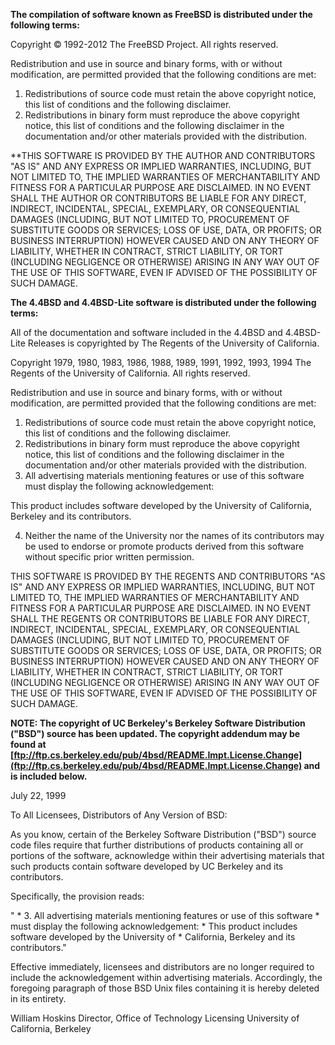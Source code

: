 **The compilation of software known as FreeBSD is distributed under the
following terms:**

Copyright © 1992-2012 The FreeBSD Project. All rights reserved.

Redistribution and use in source and binary forms, with or without
modification, are permitted provided that the following conditions
are met:

1. Redistributions of source code must retain the above copyright
   notice, this list of conditions and the following disclaimer.
2. Redistributions in binary form must reproduce the above copyright
   notice, this list of conditions and the following disclaimer in the
   documentation and/or other materials provided with the distribution.

**THIS SOFTWARE IS PROVIDED BY THE AUTHOR AND CONTRIBUTORS "AS IS" AND
ANY EXPRESS OR IMPLIED WARRANTIES, INCLUDING, BUT NOT LIMITED TO, THE
IMPLIED WARRANTIES OF MERCHANTABILITY AND FITNESS FOR A PARTICULAR PURPOSE
ARE DISCLAIMED.  IN NO EVENT SHALL THE AUTHOR OR CONTRIBUTORS BE LIABLE
FOR ANY DIRECT, INDIRECT, INCIDENTAL, SPECIAL, EXEMPLARY, OR CONSEQUENTIAL
DAMAGES (INCLUDING, BUT NOT LIMITED TO, PROCUREMENT OF SUBSTITUTE GOODS
OR SERVICES; LOSS OF USE, DATA, OR PROFITS; OR BUSINESS INTERRUPTION)
HOWEVER CAUSED AND ON ANY THEORY OF LIABILITY, WHETHER IN CONTRACT, STRICT
LIABILITY, OR TORT (INCLUDING NEGLIGENCE OR OTHERWISE) ARISING IN ANY WAY
OUT OF THE USE OF THIS SOFTWARE, EVEN IF ADVISED OF THE POSSIBILITY OF
SUCH DAMAGE.

**The 4.4BSD and 4.4BSD-Lite software is distributed under the following
terms:**

All of the documentation and software included in the 4.4BSD and 4.4BSD-Lite
Releases is copyrighted by The Regents of the University of California.

Copyright 1979, 1980, 1983, 1986, 1988, 1989, 1991, 1992, 1993, 1994
	The Regents of the University of California.  All rights reserved.

Redistribution and use in source and binary forms, with or without
modification, are permitted provided that the following conditions
are met:
1. Redistributions of source code must retain the above copyright
   notice, this list of conditions and the following disclaimer.
2. Redistributions in binary form must reproduce the above copyright
   notice, this list of conditions and the following disclaimer in the
   documentation and/or other materials provided with the distribution.
3. All advertising materials mentioning features or use of this software
   must display the following acknowledgement:
   
This product includes software developed by the University of
California, Berkeley and its contributors.

4. Neither the name of the University nor the names of its contributors
   may be used to endorse or promote products derived from this software
   without specific prior written permission.

THIS SOFTWARE IS PROVIDED BY THE REGENTS AND CONTRIBUTORS "AS IS" AND
ANY EXPRESS OR IMPLIED WARRANTIES, INCLUDING, BUT NOT LIMITED TO, THE
IMPLIED WARRANTIES OF MERCHANTABILITY AND FITNESS FOR A PARTICULAR PURPOSE
ARE DISCLAIMED.  IN NO EVENT SHALL THE REGENTS OR CONTRIBUTORS BE LIABLE
FOR ANY DIRECT, INDIRECT, INCIDENTAL, SPECIAL, EXEMPLARY, OR CONSEQUENTIAL
DAMAGES (INCLUDING, BUT NOT LIMITED TO, PROCUREMENT OF SUBSTITUTE GOODS
OR SERVICES; LOSS OF USE, DATA, OR PROFITS; OR BUSINESS INTERRUPTION)
HOWEVER CAUSED AND ON ANY THEORY OF LIABILITY, WHETHER IN CONTRACT, STRICT
LIABILITY, OR TORT (INCLUDING NEGLIGENCE OR OTHERWISE) ARISING IN ANY WAY
OUT OF THE USE OF THIS SOFTWARE, EVEN IF ADVISED OF THE POSSIBILITY OF
SUCH DAMAGE.

**NOTE: The copyright of UC Berkeley's Berkeley Software Distribution ("BSD")
source has been updated.  The copyright addendum may be found at
[ftp://ftp.cs.berkeley.edu/pub/4bsd/README.Impt.License.Change](ftp://ftp.cs.berkeley.edu/pub/4bsd/README.Impt.License.Change) and is
included below.**

July 22, 1999

To All Licensees, Distributors of Any Version of BSD:

As you know, certain of the Berkeley Software Distribution ("BSD") source
code files require that further distributions of products containing all or
portions of the software, acknowledge within their advertising materials
that such products contain software developed by UC Berkeley and its
contributors.

Specifically, the provision reads:

"     * 3. All advertising materials mentioning features or use of this software
      *    must display the following acknowledgement:
      *    This product includes software developed by the University of
      *    California, Berkeley and its contributors."

Effective immediately, licensees and distributors are no longer required to
include the acknowledgement within advertising materials.  Accordingly, the
foregoing paragraph of those BSD Unix files containing it is hereby deleted
in its entirety.

William Hoskins
Director, Office of Technology Licensing
University of California, Berkeley
